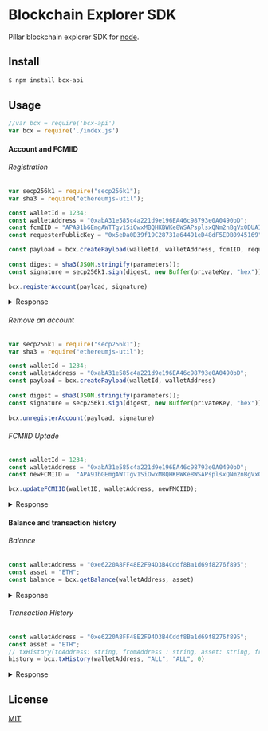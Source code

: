 Blockchain Explorer SDK
=======================

Pillar blockchain explorer SDK for [node](http://nodejs.org).

## Install

```bash
$ npm install bcx-api
```
## Usage

```js
//var bcx = require('bcx-api')
var bcx = require('./index.js')
```

#### Account and FCMIID

###### Registration

```js
var secp256k1 = require("secp256k1");
var sha3 = require("ethereumjs-util");

const walletId = 1234;
const walletAddress = "0xabA31e585c4a221d9e196EA46c98793e0A0490bD";
const fcmIID = "APA91bGEmgAWTTgv1SiOwxMBQHKBWKe8WSAPsplsxQNm2nBgVx0DUAIOrRUPsLlG5Xt1HytSi60PxYaZBozAnml4UKySH21IRwKvENjjgGFpCxXAGJ40HLud4ljpvSbCymOdn-dPtPaV";
const requesterPublicKey = "0x5eDa0D39f19C28731a64491eD48dF5EDB0945169";

const payload = bcx.createPayload(walletId, walletAddress, fcmIID, requesterPublicKey)
    
const digest = sha3(JSON.stringify(parameters));
const signature = secp256k1.sign(digest, new Buffer(privateKey, "hex"));
    
bcx.registerAccount(payload, signature)
```
<details><summary>Response</summary><p>

    [200] - NEW ACCOUNT WAS REGISTERED!

</p></details>

###### Remove an account
```js
var secp256k1 = require("secp256k1");
var sha3 = require("ethereumjs-util");

const walletId = 1234;
const walletAddress = "0xabA31e585c4a221d9e196EA46c98793e0A0490bD";
const payload = bcx.createPayload(walletId, walletAddress)
    
const digest = sha3(JSON.stringify(parameters));
const signature = secp256k1.sign(digest, new Buffer(privateKey, "hex"));
    
bcx.unregisterAccount(payload, signature)
```
###### FCMIID Uptade

```js
const walletId = 1234;
const walletAddress = "0xabA31e585c4a221d9e196EA46c98793e0A0490bD";
const newFCMIID =  "APA91bGEmgAWTTgv1SiOwxMBQHKBWKe8WSAPsplsxQNm2nBgVx0DUAIOrRUPsLlG5Xt1HytSi60PxYaZBozAnml4UKySH21IRwKvENjjgGFpCxXAGJ40HLud4ljpvSbCymOdn-dPtPaV";

bcx.updateFCMIID(walletID, walletAddress, newFMCIID);
```

<details><p><summary>Response</summary>

    [200] FCM IID UPDATED FOR ACCOUNT 1234

</p></details>

#### Balance and transaction history

###### Balance

```js
const walletAddress = "0xe6220A8FF48E2F94D3B4Cddf8Ba1d69f8276f895";
const asset = "ETH";
const balance = bcx.getBalance(walletAddress, asset)
```
<details><summary>Response</summary><p>

```js
    { 
        address: '0xe6220A8FF48E2F94D3B4Cddf8Ba1d69f8276f895',
        asset: 'ETH',
        balance: '5.999704284' 
    }
```
</p></details>

###### Transaction History
```js
const walletAddress = "0xe6220A8FF48E2F94D3B4Cddf8Ba1d69f8276f895";
const asset = "ETH";
// txHistory(toAddress: string, fromAddress : string, asset: string, fromTimestamp: number)
history = bcx.txHistory(walletAddress, "ALL", "ALL", 0)
```

<details><summary>Response</summary><p>

```js
{
  [
  transaction: 
  {
    schema: 
    {
      hash: '0xfe0083d38169d3d0fa0330558ef917c6e4884e318df8abaa26cec540ee4f49c',
      nonce: 264,
      blockHash: '0xe0083d38169d3d0fa0330558ef917c6e4884e318df8abaa26cec540ee4f49c',
      blockNumber: 2980845,
      transactionIndex: 134,
      from: '0xabA31e585c4a221d9e196EA46c98793e0A0490bD',
      to: '0x5eDa0D39f19C28731a64491eD48dF5EDB0945169',
      value: '7890000000000000000',
      gasPrice: '1000000000',
      gas: '49000000000',
      input: 'string'
    }
  },
  receipt: 
  {
    schema: 
    {
      blockHash: '0xfe0083d38169d3d0fa0330558ef917c6e4884e318df8abaa26cec540ee4f49c',
      blockNumber: 2980845,
      transactionHash: '0xfe0083d38169d3d0fa0330558ef917c6e4884e318df8abaa26cec540ee4f49c',
      transactionIndex: 134,
      from: '0xabA31e585c4a221d9e196EA46c98793e0A0490bD',
      to: '0x5eDa0D39f19C28731a64491eD48dF5EDB0945169',
      contractAddress: '0x583cbbb8a8443b38abcc0c956bece47340ea1367',
      cumulativeGasUsed: 314159,
      gasUsed: 30234
    }
  },
  hash: '0xfe0083d38169d3d0fa0330558ef917c6e4884e318df8abaa26cec540ee4f49c',
  to: '0x5eDa0D39f19C28731a64491eD48dF5EDB0945169',
  from: '0xabA31e585c4a221d9e196EA46c98793e0A0490bD',
  tmstmp: 12345678910,
  asset: 'PLR',
  value: 7.89,
  nbConfirmations: 2,
  status: 'pending'
  ]
}
```
</p></details>

## License

  [MIT](LICENSE)